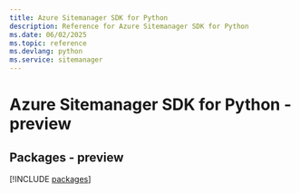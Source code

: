 ```yaml
---
title: Azure Sitemanager SDK for Python
description: Reference for Azure Sitemanager SDK for Python
ms.date: 06/02/2025
ms.topic: reference
ms.devlang: python
ms.service: sitemanager
---
```

# Azure Sitemanager SDK for Python - preview
## Packages - preview
[!INCLUDE [packages](sitemanager-index.md)]
